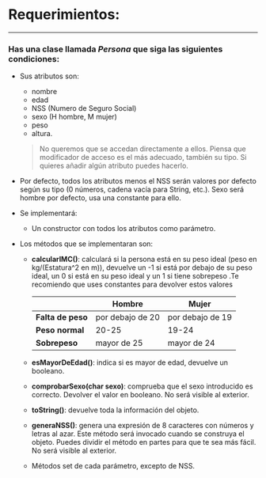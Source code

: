 # Requerimientos:
***

### Has una clase llamada *Persona* que siga las siguientes condiciones:
- Sus atributos son:
  - nombre
  - edad
  - NSS (Numero de Seguro Social)
  - sexo (H hombre, M mujer)
  - peso 
  - altura. 

  > No queremos que se accedan directamente a ellos. 
  > Piensa que modificador de acceso es el más adecuado, también su tipo. Si quieres añadir algún atributo puedes 
  > hacerlo.

- Por defecto, todos los atributos menos el NSS serán valores por defecto según su tipo (0 números, cadena vacía 
para String, etc.). Sexo será hombre por defecto, usa una constante para ello.
- Se implementará:
  - Un constructor con todos los atributos como parámetro.
- Los métodos que se implementaran son:
  - **calcularIMC()**: calculará si la persona está en su peso ideal (peso en kg/(Estatura^2 en m)), devuelve un -1 si está 
  por debajo de su peso ideal, un 0 si está en su peso ideal y un 1 si tiene sobrepeso .Te recomiendo que uses 
  constantes para devolver estos valores
  
    |                   | **Hombre**       | **Mujer**        |
    |-------------------|------------------|------------------|
    | **Falta de peso** | por debajo de 20 | por debajo de 19 |
    | **Peso normal**   | 20-25            | 19-24            |
    | **Sobrepeso**     | mayor de 25      | mayor de 24      |
  
  - **esMayorDeEdad()**: indica si es mayor de edad, devuelve un booleano.
  - **comprobarSexo(char sexo)**: comprueba que el sexo introducido es correcto. Devolver el valor en booleano. No será 
  visible al exterior. 
  - **toString()**: devuelve toda la información del objeto. 
  - **generaNSS()**: genera una expresión de 8 caracteres con números y letras al azar. Este método será invocado cuando se 
  construya el objeto. Puedes dividir el método en partes para que te sea más fácil. No será visible al exterior.
  - Métodos set de cada parámetro, excepto de NSS. 

